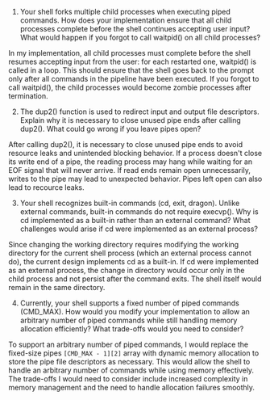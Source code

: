 1. Your shell forks multiple child processes when executing piped commands. How does your implementation ensure that all child processes complete before the shell continues accepting user input? What would happen if you forgot to call waitpid() on all child processes?

In my implementation, all child processes must complete before the shell resumes accepting input from the user: for each restarted one, waitpid() is called in a loop. This should ensure that the shell goes back to the prompt only after all commands in the pipeline have been executed. If you forgot to call waitpid(), the child processes would become zombie processes after termination.

2. The dup2() function is used to redirect input and output file descriptors. Explain why it is necessary to close unused pipe ends after calling dup2(). What could go wrong if you leave pipes open?

After calling dup2(), it is necessary to close unused pipe ends to avoid resource leaks and unintended blocking behavior. If a process doesn't close its write end of a pipe, the reading process may hang while waiting for an EOF signal that will never arrive. If read ends remain open unnecessarily, writes to the pipe may lead to unexpected behavior. Pipes left open can also lead to recource leaks.

3. Your shell recognizes built-in commands (cd, exit, dragon). Unlike external commands, built-in commands do not require execvp(). Why is cd implemented as a built-in rather than an external command? What challenges would arise if cd were implemented as an external process?

Since changing the working directory requires modifying the working directory for the current shell process (which an external process cannot do), the current design implements cd as a built-in. If cd were implemented as an external process, the change in directory would occur only in the child process and not persist after the command exits. The shell itself would remain in the same directory.

4. Currently, your shell supports a fixed number of piped commands (CMD_MAX). How would you modify your implementation to allow an arbitrary number of piped commands while still handling memory allocation efficiently? What trade-offs would you need to consider?

To support an arbitrary number of piped commands, I would replace the fixed-size pipes `[CMD_MAX - 1][2]` array with dynamic memory allocation to store the pipe file descriptors as necessary. This would allow the shell to handle an arbitrary number of commands while using memory effectively. The trade-offs I would need to consider include increased complexity in memory management and the need to handle allocation failures smoothly.
